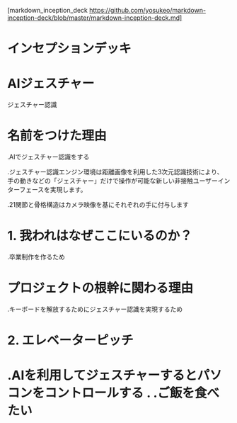 [markdown_inception_deck https://github.com/yosukeo/markdown-inception-deck/blob/master/markdown-inception-deck.md]

<h1>インセプションデッキ</h1>

<h1>AIジェスチャー</h1>
ジェスチャー認識
  
<h1>名前をつけた理由</h1>

  .AIでジェスチャー認識をする
  
  .ジェスチャー認識エンジン環境は距離画像を利用した3次元認識技術により、 手の動きなどの「ジェスチャー」だけで操作が可能な新しい非接触ユーザーインターフェースを実現します。
  
  .21関節と骨格構造はカメラ映像を基にそれぞれの手に付与します
  
 <h1>1. 我われはなぜここにいるのか？</h1>
 
  .卒業制作を作るため
 
 <h1>プロジェクトの根幹に関わる理由</h1>
 
  .キーボードを解放するためにジェスチャー認識を実現するため
  
<h1>2. エレベーターピッチ<h1>
  .AIを利用してジェスチャーするとパソコンをコントロールする
  .
  .ご飯を食べたい
